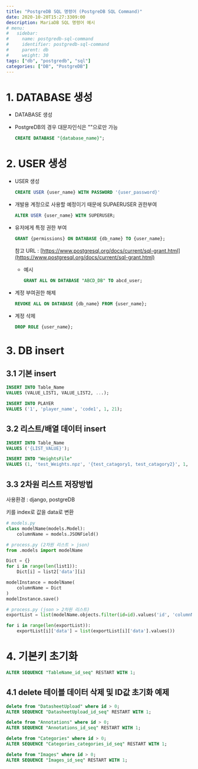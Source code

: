 ```yaml
---
title: "PostgreDB SQL 명령어 (PostgreDB SQL Command)"
date: 2020-10-20T15:27:3309:00
description: MariaDB SQL 명령어 예시
# menu:
#   sidebar:
#     name: postgredb-sql-command
#     identifier: postgredb-sql-command
#     parent: db
#     weight: 30
tags: ["db", "postgredb", "sql"]
categories: ["DB", "PostgreDB"]
---
```




# 1. DATABASE 생성

- DATABASE 생성
- PostgreDB의 경우 대문자인식은 ""으로만 가능

    ```sql
    CREATE DATABASE "{database_name}";
    ```


# 2. USER 생성

- USER 생성

    ```sql
    CREATE USER {user_name} WITH PASSWORD '{user_password}'
    ```

- 개발용 계정으로 사용할 예정이기 때문에 SUPAERUSER 권한부여

    ```sql
    ALTER USER {user_name} WITH SUPERUSER;
    ```

- 유저에게 특정 권한 부여

    ```sql
    GRANT {permissions} ON DATABASE {db_name} TO {user_name};
    ```

    참고 URL : [https://www.postgresql.org/docs/current/sql-grant.html](https://www.postgresql.org/docs/current/sql-grant.html)

    - 예시

        ```sql
        GRANT ALL ON DATABASE "ABCD_DB" TO abcd_user;
        ```

- 계정 부여권한 해제

    ```sql
    REVOKE ALL ON DATABASE {db_name} FROM {user_name};
    ```

- 계정 삭제

    ```sql
    DROP ROLE {user_name};
    ```

# 3. DB insert

## 3.1 기본 insert

```sql
INSERT INTO Table_Name
VALUES (VALUE_LIST1, VALUE_LIST2, ...);
```

```sql
INSERT INTO PLAYER
VALUES ('1', 'player_name', 'code1', 1, 21);
```

## 3.2 리스트/배열 데이터 insert

```sql
INSERT INTO Table_Name
VALUES ('{LIST_VALUE}');
```

```sql
INSERT INTO "WeightsFile" 
VALUES (1, 'test_Weights.npz', '{test_catagory1, test_catagory2}', 1, 'color')
```

## 3.3 2차원 리스트 저장방법

사용환경 : django, postgreDB

키를 index로 값을 data로 변환

```python
# models.py
class modelName(models.Model):
    columnName = models.JSONField()

# process.py (2차원 리스트 > json)
from .models import modelName

Dict = {}
for i in range(len(list1)):
    Dict[i] = list2['data'][i]

modelInstance = modelName(
    columnName = Dict
)
modelInstance.save()

# process.py (json > 2차원 리스트)
exportList = list(modelName.objects.filter(id=id).values('id', 'columnName'))

for i in range(len(exportList)):
    exportList[i]['data'] = list(exportList[i]['data'].values())
```


# 4. 기본키 초기화

```sql
ALTER SEQUENCE "TableName_id_seq" RESTART WITH 1;
```

## 4.1 delete 테이블 데이터 삭제 및 ID값 초기화 예제

```sql
delete from "DatasheetUpload" where id > 0;
ALTER SEQUENCE "DatasheetUpload_id_seq" RESTART WITH 1;

delete from "Annotations" where id > 0;
ALTER SEQUENCE "Annotations_id_seq" RESTART WITH 1;

delete from "Categories" where id > 0;
ALTER SEQUENCE "Categories_categories_id_seq" RESTART WITH 1;

delete from "Images" where id > 0;
ALTER SEQUENCE "Images_id_seq" RESTART WITH 1;
```
